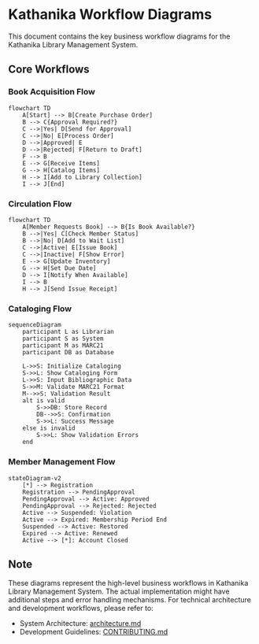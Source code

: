 # Kathanika Workflow Diagrams

This document contains the key business workflow diagrams for the Kathanika Library Management System.

## Core Workflows

### Book Acquisition Flow
```mermaid
flowchart TD
    A[Start] --> B[Create Purchase Order]
    B --> C{Approval Required?}
    C -->|Yes| D[Send for Approval]
    C -->|No| E[Process Order]
    D -->|Approved| E
    D -->|Rejected| F[Return to Draft]
    F --> B
    E --> G[Receive Items]
    G --> H[Catalog Items]
    H --> I[Add to Library Collection]
    I --> J[End]
```

### Circulation Flow
```mermaid
flowchart TD
    A[Member Requests Book] --> B{Is Book Available?}
    B -->|Yes| C[Check Member Status]
    B -->|No| D[Add to Wait List]
    C -->|Active| E[Issue Book]
    C -->|Inactive| F[Show Error]
    E --> G[Update Inventory]
    G --> H[Set Due Date]
    D --> I[Notify When Available]
    I --> B
    H --> J[Send Issue Receipt]
```

### Cataloging Flow
```mermaid
sequenceDiagram
    participant L as Librarian
    participant S as System
    participant M as MARC21
    participant DB as Database
    
    L->>S: Initialize Cataloging
    S->>L: Show Cataloging Form
    L->>S: Input Bibliographic Data
    S->>M: Validate MARC21 Format
    M-->>S: Validation Result
    alt is valid
        S->>DB: Store Record
        DB-->>S: Confirmation
        S->>L: Success Message
    else is invalid
        S->>L: Show Validation Errors
    end
```

### Member Management Flow
```mermaid
stateDiagram-v2
    [*] --> Registration
    Registration --> PendingApproval
    PendingApproval --> Active: Approved
    PendingApproval --> Rejected: Rejected
    Active --> Suspended: Violation
    Active --> Expired: Membership Period End
    Suspended --> Active: Restored
    Expired --> Active: Renewed
    Active --> [*]: Account Closed
```

## Note
These diagrams represent the high-level business workflows in Kathanika Library Management System. The actual implementation might have additional steps and error handling mechanisms. For technical architecture and development workflows, please refer to:
- System Architecture: [architecture.md](architecture.md)
- Development Guidelines: [CONTRIBUTING.md](../CONTRIBUTING.md)
